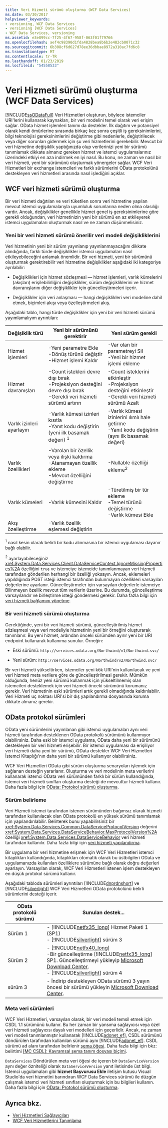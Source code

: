 ```yaml
---
title: Veri Hizmeti sürümü oluşturma (WCF Data Services)
ms.date: 03/30/2017
helpviewer_keywords:
- versioning, WCF Data Services
- versioning [WCF Data Services]
- WCF Data Services, versioning
ms.assetid: e3e899cc-7f25-4f67-958f-063f01f79766
ms.openlocfilehash: aef4c98390d1fda4828bea8b6b2e482cb0071c32
ms.sourcegitcommit: 6b308cf6d627d78ee36dbbae8972a310ac7fd6c8
ms.translationtype: MT
ms.contentlocale: tr-TR
ms.lasthandoff: 01/23/2019
ms.locfileid: "54558533"
---
```

# <a name="data-service-versioning-wcf-data-services"></a>Veri Hizmeti sürümü oluşturma (WCF Data Services)
[!INCLUDE[ssODataFull](../../../../includes/ssodatafull-md.md)] Veri Hizmetleri oluşturun, böylece istemciler URI'lerini kullanarak kaynakları, bir veri modelini temel olarak veri erişim sağlar. OData hizmet işlemleri tanımı da destekler. İlk dağıtım ve potansiyel olarak kendi ömürlerine sırasında birkaç kez sonra çeşitli iş gereksinimlerini, bilgi teknolojisi gereksinimlerini değiştirme gibi nedenlerle, değiştirilecek veya diğer sorunları gidermek için şu veri hizmetlerini gerekebilir. Mevcut bir veri hizmetine değişiklik yaptığınızda olup verilerinizi yeni bir sürümü tanımlamak dikkate almanız gereken hizmet ve istemci uygulamalarınız üzerindeki etkiyi en aza indirmek en iyi nasıl. Bu konu, ne zaman ve nasıl bir veri hizmeti, yeni bir sürümünü oluşturmak yönergeler sağlar. WCF Veri Hizmetleri bir exchange istemcileri ve farklı sürümlerini OData protokolünü destekleyen veri hizmetleri arasında nasıl işlediğini açıklar.

## <a name="versioning-a-wcf-data-service"></a>WCF veri hizmeti sürümü oluşturma
 Bir veri hizmeti dağıtılan ve veri tüketilen sonra veri hizmetine yapılan mevcut istemci uygulamalarıyla uyumluluk sorunlarına neden olma olasılığı vardır. Ancak, değişiklikler genellikle hizmet genel iş gereksinimlerine göre gerekli olduğundan, veri hizmetinizin yeni bir sürümü en az etkileyerek istemci uygulamaları oluşturmak nasıl ve ne zaman düşünmelisiniz.

### <a name="data-model-changes-that-recommend-a-new-data-service-version"></a>Yeni bir veri hizmeti sürümü önerilir veri modeli değişikliklerini
 Veri hizmetinin yeni bir sürüm yayınlanıp yayınlanmayacağını dikkate alındığında, farklı türde değişiklikler istemci uygulamaları nasıl etkileyebileceğini anlamak önemlidir. Bir veri hizmeti, yeni bir sürümünü oluşturmak gerektirebilir veri hizmetine değişiklikler aşağıdaki iki kategoriye ayrılabilir:

-   Değişiklikleri için hizmet sözleşmesi — hizmet işlemleri, varlık kümelerini (akışları) erişilebilirliğini değişiklikler, sürüm değişikliklerini ve hizmet davranışlarını diğer değişiklikler için güncelleştirmeleri içerir.

-   Değişiklikler için veri anlaşması — hangi değişiklikleri veri modeline dahil etmek, biçimleri akışı veya özelleştirmeleri akış.

 Aşağıdaki tablo, hangi türde değişiklikler için yeni bir veri hizmeti sürümü yayımlamalıyım ayrıntıları:

|Değişiklik türü|Yeni bir sürümünü gerektirir|Yeni sürüm gerekli|
|--------------------|----------------------------|----------------------------|
|Hizmet işlemleri|-Yeni parametre Ekle<br />-Dönüş türünü değiştir<br />-Hizmet işlemi Kaldır|-Var olan bir parametreyi Sil<br />-Yeni bir hizmet işlemi ekleme|
|Hizmet davranışları|-Count istekleri devre dışı bırak<br />-Projeksiyon desteğini devre dışı bırak<br />-Gerekli veri hizmeti sürümü artırın|-Count isteklerini etkinleştir<br />-Projeksiyon desteğini etkinleştir<br />-Gerekli veri hizmeti sürümü Azalt|
|Varlık izinleri ayarlayın|-Varlık kümesi izinleri kısıtla<br />-Yanıt kodu değiştirin (yeni ilk basamak değeri) <sup>1</sup>|-Varlık kümesi izinlerini ılımlı hale getirme<br />-Yanıt kodu değiştirin (aynı ilk basamak değeri)|
|Varlık özellikleri|-Varolan bir özellik veya ilişki kaldırma<br />-Atanamayan özellik ekleme<br />-Mevcut özelliğini değiştirme|-Nullable özelliği ekleme<sup>2</sup>|
|Varlık kümeleri|-Varlık kümesini Kaldır|-Türetilmiş bir tür ekleme<br />-Temel türünü değiştirme<br />-Varlık kümesi Ekle|
|Akış özelleştirme|-Varlık özellik eşlemesi değiştirin||

 <sup>1</sup> nasıl kesin olarak belirli bir kodu alınmasına bir istemci uygulaması dayanır bağlı olabilir.

 <sup>2</sup> ayarlayabileceğiniz <xref:System.Data.Services.Client.DataServiceContext.IgnoreMissingProperties%2A> özelliğini `true` ve istemciye istemcide tanımlanmayan veri hizmeti tarafından gönderilen herhangi bir özelliği yoksayın. Ancak, eklemeleri yapıldığında POST isteği istemci tarafından bulunmayan özellikleri varsayılan değerlerine ayarlanır. Güncelleştirmeler için varsayılan değerlerle istemciye Bilinmeyen özellik mevcut tüm verilerin üzerine. Bu durumda, güncelleştirme varsayılandır ve birleştirme isteği göndermesi gerekir. Daha fazla bilgi için [veri hizmeti bağlamını yönetme](../../../../docs/framework/data/wcf/managing-the-data-service-context-wcf-data-services.md).

### <a name="how-to-version-a-data-service"></a>Bir veri hizmeti sürümü oluşturma
 Gerektiğinde, yeni bir veri hizmeti sürümü, güncelleştirilmiş hizmet sözleşmesi veya veri modeliyle hizmetinin yeni bir örneğini oluşturarak tanımlanır. Bu yeni hizmet, ardından önceki sürümden ayırır yeni bir URI endpoint kullanarak kullanıma sunulur. Örneğin:

-   Eski sürümü: `http://services.odata.org/Northwind/v1/Northwind.svc/`

-   Yeni sürüm: `http://services.odata.org/Northwind/v2/Northwind.svc/`

 Bir veri hizmeti yükseltirken, istemciler yeni kök URI'nin kullanılacak ve yeni veri hizmeti meta verilere göre de güncelleştirilmesi gerekir. Mümkün olduğunda, henüz yeni sürümü kullanmak için yükseltilmemiş olan istemcileri desteklemek için veri hizmeti önceki sürümünü korumanız gerekir. Veri hizmetinin eski sürümleri artık gerekli olmadığında kaldırılabilir. Veri Hizmeti uç noktası URI'si bir dış yapılandırma dosyasında koruma dikkate almanız gerekir.

## <a name="odata-protocol-versions"></a>OData protokol sürümleri
 OData yeni sürümlerini yayımlanan gibi istemci uygulamaları aynı veri hizmeti tarafından desteklenen OData protokolü sürümünü kullanmıyor olabilirsiniz. Daha eski bir istemci uygulama, OData daha yeni bir sürümünü destekleyen bir veri hizmeti erişebilir. Bir istemci uygulaması da erişiliyor veri hizmeti daha yeni bir sürümü, OData destekler WCF Veri Hizmetleri İstemci Kitaplığı'nın daha yeni bir sürümü kullanıyor olabilirsiniz.

 WCF Veri Hizmetleri OData gibi sürüm oluşturma senaryoları işlemek için sağlanan desteğin yararlanır. Oluşturma ve veri modelinin meta verilerini kullanarak istemci OData veri sürümünden farklı bir sürüm kullandığında, istemci veri hizmeti sınıfları oluşturma desteği de mevcuttur hizmeti kullanır. Daha fazla bilgi için [OData: Protokol sürümü oluşturma](https://go.microsoft.com/fwlink/?LinkId=186071).

### <a name="version-negotiation"></a>Sürüm belirleme
 Veri Hizmeti istemci tarafından istenen sürümünden bağımsız olarak hizmeti tarafından kullanılacak olan OData protokolü en yüksek sürümü tanımlamak için yapılandırılabilir. Belirterek bunu yapabilirsiniz bir <xref:System.Data.Services.Common.DataServiceProtocolVersion> değerini <xref:System.Data.Services.DataServiceBehavior.MaxProtocolVersion%2A> özelliği <xref:System.Data.Services.DataServiceBehavior> veri hizmeti tarafından kullanılır. Daha fazla bilgi için [veri hizmeti yapılandırma](../../../../docs/framework/data/wcf/configuring-the-data-service-wcf-data-services.md).

 Bir uygulama bir veri hizmetine erişmek için WCF Veri Hizmetleri istemci kitaplıkları kullandığında, kitaplıkları otomatik olarak bu üstbilgileri OData ve uygulamanızda kullanılan özelliklere sürümüne bağlı olarak doğru değerleri ayarlayın. Varsayılan olarak, WCF Veri Hizmetleri istenen işlem destekleyen en düşük protokol sürümü kullanır.

 Aşağıdaki tabloda sürümleri ayrıntıları [!INCLUDE[dnprdnshort](../../../../includes/dnprdnshort-md.md)] ve [!INCLUDE[silverlight](../../../../includes/silverlight-md.md)] WCF Veri Hizmetleri OData protokolünü belirli sürümlerini desteği içerir.

|OData protokolü sürümü|Sunulan destek...|
|-----------------------------------------------------------------------------------|----------------------------|
|Sürüm 1|-   [!INCLUDE[netfx35_long](../../../../includes/netfx35-long-md.md)] Hizmet Paketi 1 (SP1)<br />-   [!INCLUDE[silverlight](../../../../includes/silverlight-md.md)] sürüm 3|
|Sürüm 2|-   [!INCLUDE[netfx40_long](../../../../includes/netfx40-long-md.md)]<br />-Bir güncelleştirme [!INCLUDE[netfx35_long](../../../../includes/netfx35-long-md.md)] SP1. Güncelleştirmeyi yükleyip [Microsoft Download Center](https://go.microsoft.com/fwlink/?LinkId=158125).<br />-   [!INCLUDE[silverlight](../../../../includes/silverlight-md.md)] sürüm 4|
|sürüm 3|- İndirip destekleyen OData sürümü 3 yayın öncesi bir sürümü yükleyin [Microsoft Download Center](https://go.microsoft.com/fwlink/?LinkId=203885).|

### <a name="metadata-versions"></a>Meta veri sürümleri
 WCF Veri Hizmetleri, varsayılan olarak, bir veri modeli temsil etmek için CSDL 1.1 sürümünü kullanır. Bu her zaman bir yansıma sağlayıcısı veya özel veri hizmeti sağlayıcısı dayalı veri modelleri için geçerlidir. Ancak, ne zaman veri modeli tanımlanmıştır kullanarak [!INCLUDE[adonet_ef](../../../../includes/adonet-ef-md.md)], CSDL sürümünü döndürülen tarafından kullanılan sürümü aynı [!INCLUDE[adonet_ef](../../../../includes/adonet-ef-md.md)]. CSDL sürümü ad alanı tarafından belirlenir [şema öğesi](https://msdn.microsoft.com/library/396074d8-f99c-4f50-a073-68bce848224f). Daha fazla bilgi için bkz: belirtimi [ \[MC CSDL\]: Kavramsal şema tanım dosyası biçimi](https://go.microsoft.com/fwlink/?LinkId=159072).

 `DataServices` Döndürülen meta veri öğesi de içeren bir `DataServiceVersion` aynı değer özniteliği olarak `DataServiceVersion` yanıt iletisinde üst bilgi. İstemci uygulamaları gibi **hizmet Başvurusu Ekle** iletişim kutusu Visual Studio'da veri hizmetini barındıran WCF Data Services sürümü ile düzgün çalışmak istemci veri hizmeti sınıfları oluşturmak için bu bilgileri kullanın. Daha fazla bilgi için [OData: Protokol sürümü oluşturma](https://go.microsoft.com/fwlink/?LinkId=186071).

## <a name="see-also"></a>Ayrıca bkz.

- [Veri Hizmetleri Sağlayıcıları](../../../../docs/framework/data/wcf/data-services-providers-wcf-data-services.md)
- [WCF Veri Hizmetlerini Tanımlama](../../../../docs/framework/data/wcf/defining-wcf-data-services.md)
